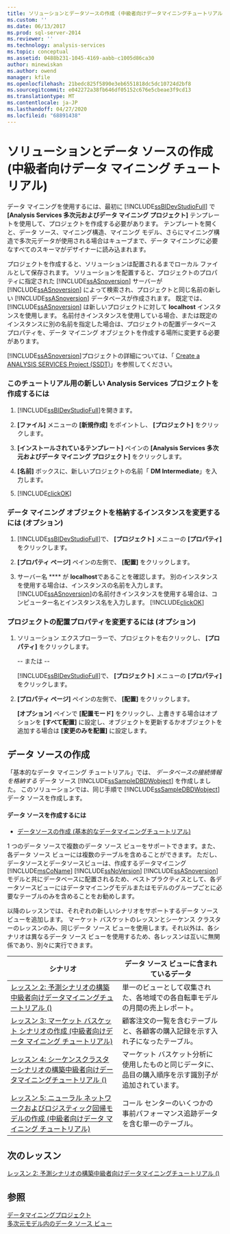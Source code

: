```yaml
---
title: ソリューションとデータソースの作成 (中級者向けデータマイニングチュートリアル) |Microsoft Docs
ms.custom: ''
ms.date: 06/13/2017
ms.prod: sql-server-2014
ms.reviewer: ''
ms.technology: analysis-services
ms.topic: conceptual
ms.assetid: 0488b231-1045-4169-aabb-c1005d86ca30
author: minewiskan
ms.author: owend
manager: kfile
ms.openlocfilehash: 21bedc825f5890e3eb6551818dc5dc10724d2bf8
ms.sourcegitcommit: e042272a38fb646df05152c676e5cbeae3f9cd13
ms.translationtype: MT
ms.contentlocale: ja-JP
ms.lasthandoff: 04/27/2020
ms.locfileid: "68891438"
---
```

# <a name="creating-a-solution-and-data-source-intermediate-data-mining-tutorial"></a>ソリューションとデータ ソースの作成 (中級者向けデータ マイニング チュートリアル)
  データ マイニングを使用するには、最初に [!INCLUDE[ssBIDevStudioFull](../includes/ssbidevstudiofull-md.md)] で **[Analysis Services 多次元およびデータ マイニング プロジェクト]** テンプレートを使用して、プロジェクトを作成する必要があります。 テンプレートを開くと、データ ソース、マイニング構造、マイニング モデル、さらにマイニング構造で多次元データが使用される場合はキューブまで、データ マイニングに必要なすべてのスキーマがデザイナーに読み込まれます。  
  
 プロジェクトを作成すると、ソリューションは配置されるまでローカル ファイルとして保存されます。 ソリューションを配置すると、プロジェクトのプロパティに指定された [!INCLUDE[ssASnoversion](../includes/ssasnoversion-md.md)] サーバーが [!INCLUDE[ssASnoversion](../includes/ssasnoversion-md.md)] によって検索され、プロジェクトと同じ名前の新しい [!INCLUDE[ssASnoversion](../includes/ssasnoversion-md.md)] データベースが作成されます。 既定では、 [!INCLUDE[ssASnoversion](../includes/ssasnoversion-md.md)] は新しいプロジェクトに対して **localhost** インスタンスを使用します。 名前付きインスタンスを使用している場合、または既定のインスタンスに別の名前を指定した場合は、プロジェクトの配置データベース プロパティを、データ マイニング オブジェクトを作成する場所に変更する必要があります。  
  
 [!INCLUDE[ssASnoversion](../includes/ssasnoversion-md.md)]プロジェクトの詳細については、「 [Create a ANALYSIS SERVICES Project &#40;SSDT&#41;](https://docs.microsoft.com/analysis-services/multidimensional-models/create-an-analysis-services-project-ssdt)」を参照してください。  
  
### <a name="to-create-a-new-analysis-services-project-for-this-tutorial"></a>このチュートリアル用の新しい Analysis Services プロジェクトを作成するには  
  
1.  [!INCLUDE[ssBIDevStudioFull](../includes/ssbidevstudiofull-md.md)]を開きます。  
  
2.  **[ファイル]** メニューの **[新規作成]** をポイントし、 **[プロジェクト]** をクリックします。  
  
3.  **[インストールされているテンプレート]** ペインの **[Analysis Services 多次元およびデータ マイニング プロジェクト]** をクリックします。  
  
4.  **[名前]** ボックスに、新しいプロジェクトの名前「 **DM Intermediate**」を入力します。  
  
5.  [!INCLUDE[clickOK](../includes/clickok-md.md)]  
  
### <a name="to-change-the-instance-where-data-mining-objects-are-stored-optional"></a>データ マイニング オブジェクトを格納するインスタンスを変更するには (オプション)  
  
1.  [!INCLUDE[ssBIDevStudioFull](../includes/ssbidevstudiofull-md.md)]で、 **[プロジェクト]** メニューの **[プロパティ]** をクリックします。  
  
2.  **[プロパティ ページ]** ペインの左側で、 **[配置]** をクリックします。  
  
3.  サーバー名 **** が **localhost**であることを確認します。 別のインスタンスを使用する場合は、インスタンスの名前を入力します。 [!INCLUDE[ssASnoversion](../includes/ssasnoversion-md.md)]の名前付きインスタンスを使用する場合は、コンピューター名とインスタンス名を入力します。 [!INCLUDE[clickOK](../includes/clickok-md.md)]  
  
### <a name="to-change-the-deployment-properties-for-a-project-optional"></a>プロジェクトの配置プロパティを変更するには (オプション)  
  
1.  ソリューション エクスプローラーで、プロジェクトを右クリックし、 **[プロパティ]** をクリックします。  
  
     -- または --  
  
     [!INCLUDE[ssBIDevStudioFull](../includes/ssbidevstudiofull-md.md)]で、 **[プロジェクト]** メニューの **[プロパティ]** をクリックします。  
  
2.  **[プロパティ ページ]** ペインの左側で、 **[配置]** をクリックします。  
  
     **[オプション]** ペインで **[配置モード]** をクリックし、上書きする場合はオプションを **[すべて配置]** に設定し、オブジェクトを更新するかオブジェクトを追加する場合は **[変更のみを配置]** に設定します。  
  
## <a name="creating-a-data-source"></a>データ ソースの作成  
 「基本的なデータ マイニング チュートリアル」では、 *データベースの接続情報を格納する* データ ソース [!INCLUDE[ssSampleDBDWobject](../includes/sssampledbdwobject-md.md)] を作成しました。 このソリューションでは、同じ手順で [!INCLUDE[ssSampleDBDWobject](../includes/sssampledbdwobject-md.md)] データ ソースを作成します。  
  
#### <a name="to-create-a-data-source"></a>データ ソースを作成するには  
  
-   [データソースの作成 &#40;基本的なデータマイニングチュートリアル&#41;](../../2014/tutorials/creating-a-data-source-basic-data-mining-tutorial.md)  
  
 1 つのデータ ソースで複数のデータ ソース ビューをサポートできます。また、各データ ソース ビューには複数のテーブルを含めることができます。 ただし、データソースとデータソースビューは、作成するデータマイニング[!INCLUDE[msCoName](../includes/msconame-md.md)] [!INCLUDE[ssNoVersion](../includes/ssnoversion-md.md)] [!INCLUDE[ssASnoversion](../includes/ssasnoversion-md.md)]モデルと共にデータベースに配置されるため、ベストプラクティスとして、各データソースビューにはデータマイニングモデルまたはモデルのグループごとに必要なテーブルのみを含めることをお勧めします。  
  
 以降のレッスンでは、それぞれの新しいシナリオをサポートするデータ ソース ビューを追加します。 マーケット バスケットのレッスンとシーケンス クラスターのレッスンのみ、同じデータ ソース ビューを使用します。それ以外は、各シナリオは異なるデータ ソース ビューを使用するため、各レッスンは互いに無関係であり、別々に実行できます。  
  
|シナリオ|データ ソース ビューに含まれているデータ|  
|--------------|-------------------------------------------|  
|[レッスン 2: 予測シナリオの構築中級者向けデータマイニングチュートリアル &#40;&#41;](../../2014/tutorials/lesson-2-building-a-forecasting-scenario-intermediate-data-mining-tutorial.md)|単一のビューとして収集された、各地域での各自転車モデルの月間の売上レポート。|  
|[レッスン 3: マーケット バスケット シナリオの作成 (中級者向けデータ マイニング チュートリアル)](../../2014/tutorials/lesson-3-building-a-market-basket-scenario-intermediate-data-mining-tutorial.md)|顧客注文の一覧を含むテーブルと、各顧客の購入記録を示す入れ子になったテーブル。|  
|[レッスン 4: シーケンスクラスターシナリオの構築中級者向けデータマイニングチュートリアル &#40;&#41;](../../2014/tutorials/lesson-4-build-sequence-clustering-scenario-intermediate-data-mining.md)|マーケット バスケット分析に使用したものと同じデータに、品目の購入順序を示す識別子が追加されています。|  
|[レッスン 5: ニューラル ネットワークおよびロジスティック回帰モデルの作成 &#40;中級者向けデータ マイニング チュートリアル&#41;](../../2014/tutorials/lesson-5-build-models-intermediate-data-mining-tutorial.md)|コール センターのいくつかの事前パフォーマンス追跡データを含む単一のテーブル。|  
  
## <a name="next-lesson"></a>次のレッスン  
 [レッスン 2: 予測シナリオの構築中級者向けデータマイニングチュートリアル &#40;&#41;](../../2014/tutorials/lesson-2-building-a-forecasting-scenario-intermediate-data-mining-tutorial.md)  
  
## <a name="see-also"></a>参照  
 [データマイニングプロジェクト](../../2014/analysis-services/data-mining/data-mining-projects.md)   
 [多次元モデル内のデータ ソース ビュー](https://docs.microsoft.com/analysis-services/multidimensional-models/data-source-views-in-multidimensional-models)  
  
  
